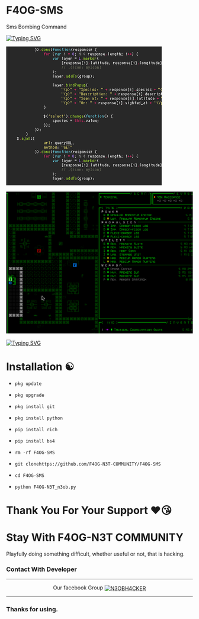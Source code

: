 # F4OG-SMS
Sms Bombing Command

[![Typing SVG](https://readme-typing-svg.herokuapp.com?font=Neuton&size=20&color=30FF40&background=000000¢er=true&vCenter=true&width=400&height=25&lines=HELLO+CODER+TEAM-F4OG-N3T+HERE+😊;I+KNOW+YOU+ARE+PIRO+PROGRAMMER+🫡;WE+ARE+NOOB+PLEASE+STAY+AWAY+FROM+US🙏;FILE+CLONER+FREE+TOOLS;SO+ENJOY+EVERYBODY+🔥+🤙;THANKS+TO+ALL+TEAM+MEMBERS+🤙+🥰)](https://git.io/typing-svg)

<img src="https://github.com/MRVIVEK-CODER/Decompiler/blob/main/106824690-8dd73a00-66ad-11eb-89e2-53e13ac6f594.gif" alt="" border="0" />

![Alt text](https://github.com/MRVIVEK-CODER/MRVIVEK-CODER/raw/main/md7Oqrf.gif)


[![Typing SVG](https://readme-typing-svg.herokuapp.com?font=Neuton&size=20&color=30FF40&background=000000¢er=true&vCenter=true&width=400&height=25&lines=Respect+TEAM-F4OGN3T+😊;WE+WILL+RESPECT+YOU+🙂)](https://git.io/typing-svg)



 
# Installation ☯️

 
- `pkg update`

- `pkg upgrade`

- `pkg install git`

- `pkg install python`

- `pip install rich`

- `pip install bs4`

- `rm -rf F4OG-SMS`

- `git clonehttps://github.com/F4OG-N3T-COMMUNITY/F4OG-SMS `

- `cd F4OG-SMS`

- `python F4OG-N3T_n3ob.py`

# Thank You For Your Support ❤️😘

# Stay With F4OG-N3T COMMUNITY

Playfully doing something difficult, whether useful or not, that is hacking.

### Contact With Developer

<hr>

<div align="center">
Our facebook Group
<a href="https://facebook.com/groups/1781194432004610/" target="blank"><img align="center" src="https://raw.githubusercontent.com/rahuldkjain/github-profile-readme-generator/master/src/images/icons/Social/facebook.svg" alt="N3OBH4CKER" height="30" width="40" /></a>

<hr>

</div>

### Thanks for using.
